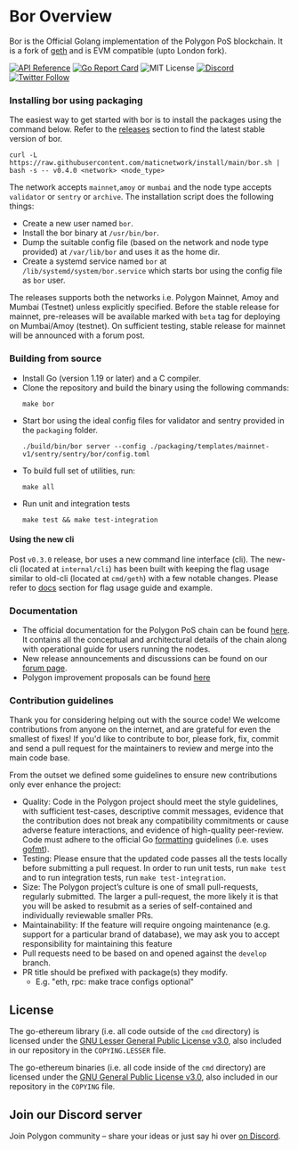 # Bor Overview
Bor is the Official Golang implementation of the Polygon PoS blockchain. It is a fork of [geth](https://github.com/ethereum/go-ethereum) and is EVM compatible (upto London fork).

[![API Reference](
https://camo.githubusercontent.com/915b7be44ada53c290eb157634330494ebe3e30a/68747470733a2f2f676f646f632e6f72672f6769746875622e636f6d2f676f6c616e672f6764646f3f7374617475732e737667
)](https://pkg.go.dev/github.com/maticnetwork/bor)
[![Go Report Card](https://goreportcard.com/badge/github.com/maticnetwork/bor)](https://goreportcard.com/report/github.com/maticnetwork/bor)
![MIT License](https://img.shields.io/github/license/maticnetwork/bor)
[![Discord](https://img.shields.io/discord/714888181740339261?color=1C1CE1&label=Polygon%20%7C%20Discord%20%F0%9F%91%8B%20&style=flat-square)](https://discord.gg/0xpolygon)
[![Twitter Follow](https://img.shields.io/twitter/follow/0xPolygon.svg?style=social)](https://twitter.com/0xPolygon)

### Installing bor using packaging

The easiest way to get started with bor is to install the packages using the command below. Refer to the [releases](https://github.com/maticnetwork/bor/releases) section to find the latest stable version of bor.
    
    curl -L https://raw.githubusercontent.com/maticnetwork/install/main/bor.sh | bash -s -- v0.4.0 <network> <node_type>

The network accepts `mainnet`,`amoy` or `mumbai` and the node type accepts `validator` or `sentry` or `archive`. The installation script does the following things:
- Create a new user named `bor`.
- Install the bor binary at `/usr/bin/bor`.
- Dump the suitable config file (based on the network and node type provided) at `/var/lib/bor` and uses it as the home dir.
- Create a systemd service named `bor` at `/lib/systemd/system/bor.service` which starts bor using the config file as `bor` user.

The releases supports both the networks i.e. Polygon Mainnet, Amoy and Mumbai (Testnet) unless explicitly specified. Before the stable release for mainnet, pre-releases will be available marked with `beta` tag for deploying on Mumbai/Amoy (testnet). On sufficient testing, stable release for mainnet will be announced with a forum post.

### Building from source

- Install Go (version 1.19 or later) and a C compiler.
- Clone the repository and build the binary using the following commands:
    ```shell
    make bor
    ```
- Start bor using the ideal config files for validator and sentry provided in the `packaging` folder.
    ```shell
    ./build/bin/bor server --config ./packaging/templates/mainnet-v1/sentry/sentry/bor/config.toml
    ```
- To build full set of utilities, run:
    ```shell
    make all
    ```
- Run unit and integration tests
    ```shell
    make test && make test-integration
    ```

#### Using the new cli

Post `v0.3.0` release, bor uses a new command line interface (cli). The new-cli (located at `internal/cli`) has been built with keeping the flag usage similar to old-cli (located at `cmd/geth`) with a few notable changes. Please refer to [docs](./docs) section for flag usage guide and example.

### Documentation

- The official documentation for the Polygon PoS chain can be found [here](https://wiki.polygon.technology/docs/pos/getting-started/). It contains all the conceptual and architectural details of the chain along with operational guide for users running the nodes.
- New release announcements and discussions can be found on our [forum page](https://forum.polygon.technology/).
- Polygon improvement proposals can be found [here](https://github.com/maticnetwork/Polygon-Improvement-Proposals/)

### Contribution guidelines

Thank you for considering helping out with the source code! We welcome contributions from anyone on the internet, and are grateful for even the smallest of fixes! If you'd like to contribute to bor, please fork, fix, commit and send a pull request for the maintainers to review and merge into the main code base. 

From the outset we defined some guidelines to ensure new contributions only ever enhance the project:

* Quality: Code in the Polygon project should meet the style guidelines, with sufficient test-cases, descriptive commit messages, evidence that the contribution does not break any compatibility commitments or cause adverse feature interactions, and evidence of high-quality peer-review. Code must adhere to the official Go [formatting](https://golang.org/doc/effective_go.html#formatting) guidelines (i.e. uses [gofmt](https://golang.org/cmd/gofmt/)).
* Testing: Please ensure that the updated code passes all the tests locally before submitting a pull request. In order to run unit tests, run `make test` and to run integration tests, run `make test-integration`.
* Size: The Polygon project’s culture is one of small pull-requests, regularly submitted. The larger a pull-request, the more likely it is that you will be asked to resubmit as a series of self-contained and individually reviewable smaller PRs.
* Maintainability: If the feature will require ongoing maintenance (e.g. support for a particular brand of database), we may ask you to accept responsibility for maintaining this feature
* Pull requests need to be based on and opened against the `develop` branch.
* PR title should be prefixed with package(s) they modify.
  * E.g. "eth, rpc: make trace configs optional"

## License

The go-ethereum library (i.e. all code outside of the `cmd` directory) is licensed under the
[GNU Lesser General Public License v3.0](https://www.gnu.org/licenses/lgpl-3.0.en.html),
also included in our repository in the `COPYING.LESSER` file.

The go-ethereum binaries (i.e. all code inside of the `cmd` directory) are licensed under the
[GNU General Public License v3.0](https://www.gnu.org/licenses/gpl-3.0.en.html), also
included in our repository in the `COPYING` file.

## Join our Discord server

Join Polygon community  – share your ideas or just say hi over [on Discord](https://discord.com/invite/0xPolygonDevs).
